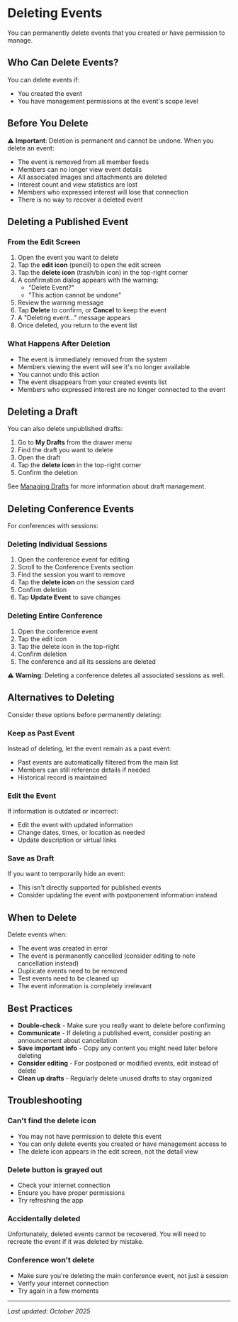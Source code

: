 # Deleting Events

You can permanently delete events that you created or have permission to manage.

## Who Can Delete Events?

You can delete events if:

* You created the event
* You have management permissions at the event's scope level

## Before You Delete

⚠️ **Important**: Deletion is permanent and cannot be undone. When you delete an event:

* The event is removed from all member feeds
* Members can no longer view event details
* All associated images and attachments are deleted
* Interest count and view statistics are lost
* Members who expressed interest will lose that connection
* There is no way to recover a deleted event

## Deleting a Published Event

### From the Edit Screen

1. Open the event you want to delete
2. Tap the **edit icon** (pencil) to open the edit screen
3. Tap the **delete icon** (trash/bin icon) in the top-right corner
4. A confirmation dialog appears with the warning:
   * "Delete Event?"
   * "This action cannot be undone"
5. Review the warning message
6. Tap **Delete** to confirm, or **Cancel** to keep the event
7. A "Deleting event..." message appears
8. Once deleted, you return to the event list

### What Happens After Deletion

* The event is immediately removed from the system
* Members viewing the event will see it's no longer available
* You cannot undo this action
* The event disappears from your created events list
* Members who expressed interest are no longer connected to the event

## Deleting a Draft

You can also delete unpublished drafts:

1. Go to **My Drafts** from the drawer menu
2. Find the draft you want to delete
3. Open the draft
4. Tap the **delete icon** in the top-right corner
5. Confirm the deletion

See [Managing Drafts](../managing-drafts.md) for more information about draft management.

## Deleting Conference Events

For conferences with sessions:

### Deleting Individual Sessions

1. Open the conference event for editing
2. Scroll to the Conference Events section
3. Find the session you want to remove
4. Tap the **delete icon** on the session card
5. Confirm deletion
6. Tap **Update Event** to save changes

### Deleting Entire Conference

1. Open the conference event
2. Tap the edit icon
3. Tap the delete icon in the top-right
4. Confirm deletion
5. The conference and all its sessions are deleted

⚠️ **Warning**: Deleting a conference deletes all associated sessions as well.

## Alternatives to Deleting

Consider these options before permanently deleting:

### Keep as Past Event
Instead of deleting, let the event remain as a past event:
* Past events are automatically filtered from the main list
* Members can still reference details if needed
* Historical record is maintained

### Edit the Event
If information is outdated or incorrect:
* Edit the event with updated information
* Change dates, times, or location as needed
* Update description or virtual links

### Save as Draft
If you want to temporarily hide an event:
* This isn't directly supported for published events
* Consider updating the event with postponement information instead

## When to Delete

Delete events when:

* The event was created in error
* The event is permanently cancelled (consider editing to note cancellation instead)
* Duplicate events need to be removed
* Test events need to be cleaned up
* The event information is completely irrelevant

## Best Practices

* **Double-check** - Make sure you really want to delete before confirming
* **Communicate** - If deleting a published event, consider posting an announcement about cancellation
* **Save important info** - Copy any content you might need later before deleting
* **Consider editing** - For postponed or modified events, edit instead of delete
* **Clean up drafts** - Regularly delete unused drafts to stay organized

## Troubleshooting

### Can't find the delete icon

* You may not have permission to delete this event
* You can only delete events you created or have management access to
* The delete icon appears in the edit screen, not the detail view

### Delete button is grayed out

* Check your internet connection
* Ensure you have proper permissions
* Try refreshing the app

### Accidentally deleted

Unfortunately, deleted events cannot be recovered. You will need to recreate the event if it was deleted by mistake.

### Conference won't delete

* Make sure you're deleting the main conference event, not just a session
* Verify your internet connection
* Try again in a few moments

---

_Last updated: October 2025_
